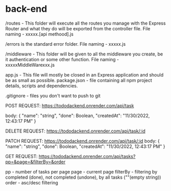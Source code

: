 # back-end

/routes - This folder will execute all the routes you manage with the Express Router and what they do will be exported from the controller file.
File naming - xxxxx.[api methood].js

/errors is the standard error folder.
File naming - xxxxx.js

/middleware - This folder will be given to all the middleware you create, be it authentication or some other function.
File naming - xxxxxMiddleWarexxx.js

app.js - This file will mostly be closed in an Express application and should be as small as possible.
package.json - file containing all npm project details, scripts and dependencies.

.gitignore - files you don't want to push to git

POST REQUEST: https://tododackend.onrender.com/api/task

body:
{
"name": "string",
"done": Boolean,
"createdAt": "11/30/2022, 12:43:17 PM"
}

DELETE REQUEST: https://tododackend.onrender.com/api/task/:id

PATCH REQUEST: https://tododackend.onrender.com/api/task/:id
body:
{
"name": "string",
"done": Boolean,
"createdAt": "11/30/2022, 12:43:17 PM"
}

GET REQUEST: https://tododackend.onrender.com/api/tasks?pp=&page=&filterBy=&order

pp - number of tasks per page
page - current page
filterBy - filtering by completed (done), not completed (undone), by all tasks (""(empty string))
order - asc/desc filtering
